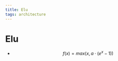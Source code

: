```yaml
---
title: Elu
tags: architecture 
---
```


# Elu
- $$f(x) = max(x, a \cdot (e^x-1))$$






























































